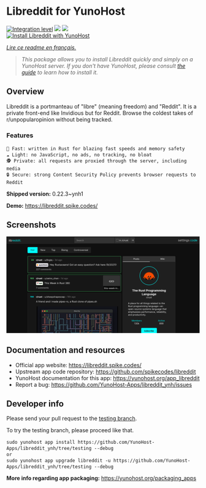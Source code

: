 <!--
N.B.: This README was automatically generated by https://github.com/YunoHost/apps/tree/master/tools/README-generator
It shall NOT be edited by hand.
-->

# Libreddit for YunoHost

[![Integration level](https://dash.yunohost.org/integration/libreddit.svg)](https://dash.yunohost.org/appci/app/libreddit) ![](https://ci-apps.yunohost.org/ci/badges/libreddit.status.svg) ![](https://ci-apps.yunohost.org/ci/badges/libreddit.maintain.svg)  
[![Install Libreddit with YunoHost](https://install-app.yunohost.org/install-with-yunohost.svg)](https://install-app.yunohost.org/?app=libreddit)

*[Lire ce readme en français.](./README_fr.md)*

> *This package allows you to install Libreddit quickly and simply on a YunoHost server.
If you don't have YunoHost, please consult [the guide](https://yunohost.org/#/install) to learn how to install it.*

## Overview

Libreddit is a portmanteau of "libre" (meaning freedom) and "Reddit". It is a private front-end like Invidious but for Reddit. Browse the coldest takes of r/unpopularopinion without being tracked.

### Features

    🚀 Fast: written in Rust for blazing fast speeds and memory safety
    ☁️ Light: no JavaScript, no ads, no tracking, no bloat
    🕵 Private: all requests are proxied through the server, including media
    🔒 Secure: strong Content Security Policy prevents browser requests to Reddit


**Shipped version:** 0.22.3~ynh1

**Demo:** https://libreddit.spike.codes/

## Screenshots

![](./doc/screenshots/screenshot.png)

## Documentation and resources

* Official app website: https://libreddit.spike.codes/
* Upstream app code repository: https://github.com/spikecodes/libreddit
* YunoHost documentation for this app: https://yunohost.org/app_libreddit
* Report a bug: https://github.com/YunoHost-Apps/libreddit_ynh/issues

## Developer info

Please send your pull request to the [testing branch](https://github.com/YunoHost-Apps/libreddit_ynh/tree/testing).

To try the testing branch, please proceed like that.
```
sudo yunohost app install https://github.com/YunoHost-Apps/libreddit_ynh/tree/testing --debug
or
sudo yunohost app upgrade libreddit -u https://github.com/YunoHost-Apps/libreddit_ynh/tree/testing --debug
```

**More info regarding app packaging:** https://yunohost.org/packaging_apps